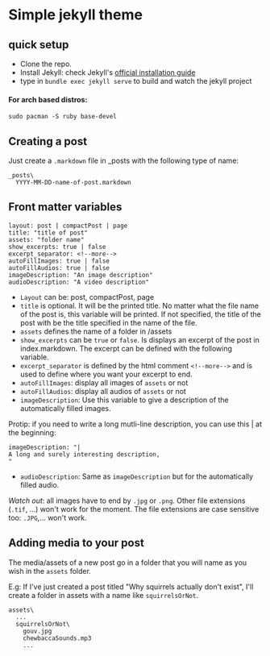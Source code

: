 # Simple jekyll theme
## quick setup
- Clone the repo.
- Install Jekyll: check Jekyll's [official installation guide ](https://jekyllrb.com/docs/installation/)
- type in `bundle exec jekyll serve` to build and watch the jekyll project
#### For arch based distros:
    sudo pacman -S ruby base-devel

## Creating a post
Just create a `.markdown` file in _posts with the following type of name:

    _posts\
      YYYY-MM-DD-name-of-post.markdown

## Front matter variables
    layout: post | compactPost | page
    title: "title of post"
    assets: "folder name"
    show_excerpts: true | false
    excerpt_separator: <!--more-->
    autoFillImages: true | false
    autoFillAudios: true | false
    imageDescription: "An image description"
    audioDescription: "A video description"  

- `Layout` can be: post, compactPost, page
- `title` is optional. It will be the printed title. No matter what the file name of the post is, this variable will be printed. If not specified, the title of the post with be the title specified in the name of the file.
- `assets` defines the name of a folder in /assets
- `show_excerpts` can be `true` or `false`. Is displays an excerpt of the post in index.markdown. The excerpt can be defined with the following variable.
- `excerpt_separator` is defined by the html comment `<!--more-->` and is used to define where you want your excerpt to end.
- `autoFillImages`: display all images of `assets` or not
- `autoFillAudios`: display all audios of `assets` or not
- `imageDescription`: Use this variable to give a description of the automatically filled images.

Protip: if you need to write a long mutli-line description, you can use this | at the beginning:

    imageDescription: "|
    A long and surely interesting description,
    "

- `audioDescription`: Same as `imageDescription` but for the automatically filled audio.

*Watch out*: all images have to end by `.jpg` or `.png`. Other file extensions (`.tif`, ...) won't work for the moment. The file extensions are case sensitive too: `.JPG`,... won't work.


## Adding media to your post
The media/assets of a new post go in a folder that you will name as you wish in the `assets` folder.

E.g: If I've just created a post titled "Why squirrels actually don't exist", I'll create a folder in assets with a name like `squirrelsOrNot`.

    assets\
      ...
      squirrelsOrNot\
        gouv.jpg
        chewbaccaSounds.mp3
        ...
